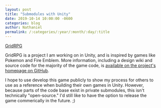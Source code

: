 ```yaml
---
layout: post
title: "Submodules with Unity"
date: 2019-10-14 10:00:00 -0600
categories: blog
author: Nathaniel
permalink: /:categories/:year/:month/:day/:title
---
```


[GridRPG](/assets/project_cover_gridrpg.png)

GridRPG is a project I am working on in Unity, and is inspired by games like Pokemon and Fire Emblem. More information, including a design wiki and source code for the majority of the game code, is [available on the project's homepage on GitHub][repo-link].

I hope to use develop this game publicly to show my process for others to use as a reference when building their own games in Unity. However, because parts of the code base exist in private submodules, this isn't technically "open-source." I'd still like to have the option to release the game commerically in the future. ;)

[repo-link]: https://github.com/njelly/GridRPG